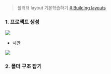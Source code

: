 
> 플러터 layout 기본학습하기
[# Building layouts](https://docs.flutter.dev/ui/layout/tutorial)

### 1. 프로젝트 생성


![](https://i.imgur.com/l158Olh.png)


- 시안

![](https://i.imgur.com/WvGwuiC.jpg)



### 2. 폴더 구조 잡기
